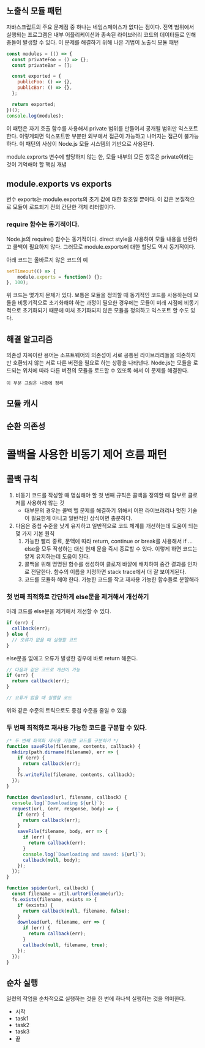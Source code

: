 ## 노출식 모듈 패턴

자바스크립트의 주요 문제점 중 하나는 네임스페이스가 없다는 점이다. 전역 범위에서 실행되는 프로그램은 내부 어플리케이션과 종속된 라이브러리 코드의 데이터들로 인해 충돌이 발생할 수 있다. 이 문제를 해결하기 위해 나온 기법이 노출식 모듈 패턴

```jsx
const modules = (() => {
  const privateFoo = () => {};
  const privateBar = [];

  const exported = {
    publicFoo: () => {},
    publicBar: () => {},
  };

  return exported;
})();
console.log(modules);
```

이 패턴은 자기 호출 함수를 사용해서 private 범위를 만들어서 공개될 범위만 익스포트한다. 이렇게되면 익스포트한 부분만 외부에서 접근이 가능하고 나머지는 접근이 불가능하다. 이 패턴의 사상이 Node.js 모듈 시스템의 기반으로 사용된다.

module.exprorts 변수에 할당하지 않는 한, 모듈 내부의 모든 항목은 private이라는 것이 기억해야 할 핵심 개념

## module.exports vs exports

변수 exports는 module.exports의 초기 값에 대한 참조일 뿐이다. 이 값은 본질적으로 모듈이 로드되기 전의 간단한 객체 리터럴이다. 

### require 함수는 동기적이다.

Node.js의 require() 함수는 동기적이다. direct style을 사용하여 모듈 내용을 반환하고 콜백이 필요하지 않다. 그러므로 module.exports에 대한 할당도 역시 동기적이다.

아래 코드는 올바르지 않은 코드의 예

```jsx
setTimeout(() => {
	module.exports = function() {};
}, 100);
```

위 코드는 몇가지 문제가 있다. 보통은 모듈을 정의할 때 동기적인 코드를 사용하는데 모듈을 비동기적으로 초기화해야 하는 과정이 필요한 경우에는 모듈이 미래 시점에 비동기적으로 초기화되기 때문에 미처 초기화되지 않은 모듈을 정의하고 익스포트 할 수도 있다.

## 해결 알고리즘

의존성 지옥이란 용어는 소프트웨어의 의존성이 서로 공통된 라이브러리들을 의존하지만 호환되지 않는 서로 다른 버전을 필요로 하는 상황을 나타낸다. Node.js는 모듈을 로드되는 위치에 따라 다른 버전의 모듈을 로드할 수 있또록 해서 이 문제를 해결한다.

`이 부분 그림은 나중에 정리`

## 모듈 캐시

## 순환 의존성

# 콜백을 사용한 비동기 제어 흐름 패턴

## 콜백 규칙

1. 비동기 코드를 작성할 때 명심해야 할 첫 번째 규칙은 콜백을 정의할 때 함부로 클로저를 사용하지 않는 것
    - 대부분의 경우는 콜백 헬 문제를 해결하기 위해서 어떤 라이브러리나 멋진 기술이 필요한게 아니고 일반적인 상식이면 충분하다.
2. 다음은 중첩 수준을 낮게 유지하고 일반적으로 코드 체계를 개선하는데 도움이 되는 몇 가지 기본 원칙
    1. 가능한 빨리 종료, 문맥에 따라 return, continue or break를 사용해서 if ... else을 모두 작성하는 대신 현재 문을 즉시 종료할 수 있다. 이렇게 하면 코드는 얕게 유지하는데 도움이 된다.
    2. 콜백을 위해 명명된 함수를 생성하여 클로저 바깥에 배치하여 중간 결과를 인자로 전달한다. 함수의 이름을 지정하면 stack trace에서 더 잘 보이게된다.
    3. 코드를 모듈화 해야 한다. 가능한 코드를 작고 재사용 가능한 함수들로 분할해라

### 첫 번째 최적화로 간단하게 else문을 제거해서 개선하기

아래 코드를 else문을 제거해서 개선할 수 있다.

```jsx
if (err) {
  callback(err);
} else {
  // 오류가 없을 때 실행할 코드
}
```

else문을 없애고 오류가 발생한 경우에 바로 return 해준다.

```jsx
// 다음과 같은 코드로 개선이 가능
if (err) {
  return callback(err);
}

// 오류가 없을 때 실행할 코드
```

위와 같은 수준의 트릭으로도 중첩 수준을 줄일 수 있음

### 두 번째 최적화로 재사용 가능한 코드를 구분할 수 있다.

```jsx
/* 두 번째 최적화 재사용 가능한 코드를 구분하기 */
function saveFile(filename, contents, callback) {
  mkdirp(path.dirname(filename), err => {
    if (err) {
      return callback(err);
    }
    fs.writeFile(filename, contents, callback);
  });
}

function download(url, filename, callback) {
  console.log(`Downloading ${url}`);
  request(url, (err, response, body) => {
    if (err) {
      return callback(err);
    }
    saveFile(filename, body, err => {
      if (err) {
        return callback(err);
      }
      console.log(`Downloading and saved: ${url}`);
      callback(null, body);
    });
  });
}

function spider(url, callback) {
  const filename = util.urlToFilename(url);
  fs.exists(filename, exists => {
    if (exists) {
      return callback(null, filename, false);
    }
    download(url, filename, err => {
      if (err) {
        return callback(err);
      }
      callback(null, filename, true);
    });
  });
}
```

## 순차 실행

일련의 작업을 순차적으로 실행하는 것을 한 번에 하나씩 실행하는 것을 의미한다. 

- 시작
- task1
- task2
- task3
- 끝